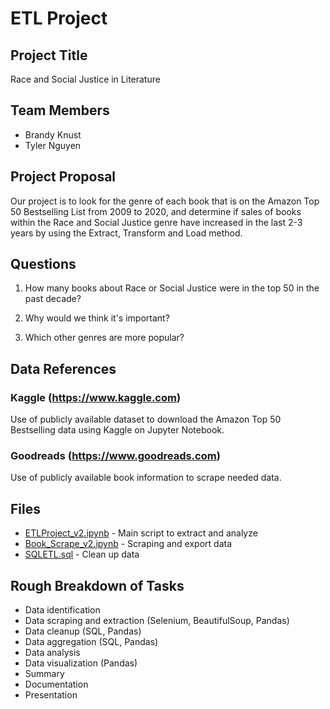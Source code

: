 # ETL Project

## Project Title

Race and Social Justice in Literature

## Team Members

* Brandy Knust
* Tyler Nguyen

## Project Proposal

Our project is to look for the genre of each book that is on the Amazon Top 50 Bestselling List from 2009 to 2020, and determine if sales of books within the Race and Social Justice genre have increased in the last 2-3 years by using the Extract, Transform and Load method.

## Questions 

1. How many books about Race or Social Justice were in the top 50 in the past decade?

2. Why would we think it's important?

3. Which other genres are more popular?

## Data References

### Kaggle (https://www.kaggle.com)
Use of publicly available dataset to download the Amazon Top 50 Bestselling data using Kaggle on Jupyter Notebook.

### Goodreads (https://www.goodreads.com)
Use of publicly available book information to scrape needed data.

## Files

* [ETLProject_v2.ipynb](ETLProject_v2.ipynb) - Main script to extract and analyze
* [Book_Scrape_v2.ipynb](Book_Scrape_v2.ipynb) - Scraping and export data
* [SQLETL.sql](SQLETL.sql) - Clean up data

## Rough Breakdown of Tasks

* Data identification
* Data scraping and extraction (Selenium, BeautifulSoup, Pandas)
* Data cleanup (SQL, Pandas)
* Data aggregation (SQL, Pandas)
* Data analysis
* Data visualization (Pandas)
* Summary
* Documentation
* Presentation
